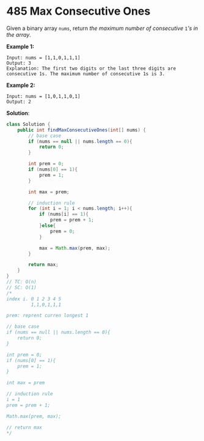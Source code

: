 # 485 Max Consecutive Ones

Given a binary array `nums`, return *the maximum number of consecutive* `1`*'s in the array*.

 

**Example 1:**

```
Input: nums = [1,1,0,1,1,1]
Output: 3
Explanation: The first two digits or the last three digits are consecutive 1s. The maximum number of consecutive 1s is 3.
```

**Example 2:**

```
Input: nums = [1,0,1,1,0,1]
Output: 2
```



**Solution**:

```java
class Solution {
    public int findMaxConsecutiveOnes(int[] nums) {
        // base case 
        if (nums == null || nums.length == 0){
            return 0;
        }

        int prem = 0;
        if (nums[0] == 1){
            prem = 1;
        }

        int max = prem;

        // induction rule
        for (int i = 1; i < nums.length; i++){
            if (nums[i] == 1){
                prem = prem + 1;
            }else{
                prem = 0;
            }

            max = Math.max(prem, max);
        }

        return max;
    }
}
// TC: O(n)
// SC: O(1)
/*
index i. 0 1 2 3 4 5
         1,1,0,1,1,1

prem: reprent curren longest 1

// base case
if (nums == null || nums.length == 0){
    return 0;
}

int prem = 0;
if (nums[0] == 1){
    prem = 1;
}

int max = prem

// induction rule
i = 1 
prem = prem + 1;

Math.max(prem, max);

// return max
*/
```



